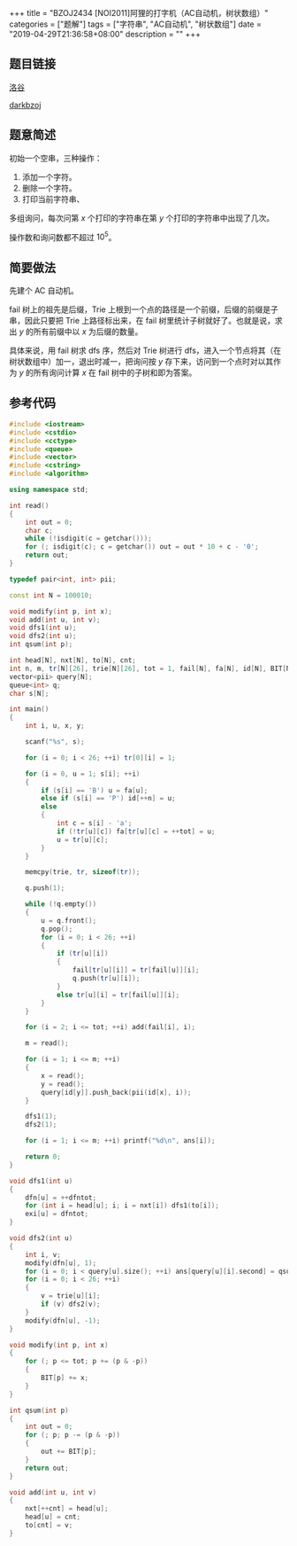 +++
title = "BZOJ2434 [NOI2011]阿狸的打字机（AC自动机，树状数组）"
categories = ["题解"]
tags = ["字符串", "AC自动机", "树状数组"]
date = "2019-04-29T21:36:58+08:00"
description = ""
+++


## 题目链接

[洛谷](https://www.luogu.org/problemnew/show/P2414)

[darkbzoj](https://darkbzoj.tk/problem/2434)

## 题意简述

初始一个空串，三种操作：

1. 添加一个字符。
2. 删除一个字符。
3. 打印当前字符串、

多组询问，每次问第 $x$ 个打印的字符串在第 $y$ 个打印的字符串中出现了几次。

操作数和询问数都不超过 $10^5$。

<!--more-->

## 简要做法

先建个 AC 自动机。

fail 树上的祖先是后缀，Trie 上根到一个点的路径是一个前缀，后缀的前缀是子串，因此只要把 Trie 上路径标出来，在 fail 树里统计子树就好了。也就是说，求出 $y$ 的所有前缀中以 $x$ 为后缀的数量。

具体来说，用 fail 树求 dfs 序，然后对 Trie 树进行 dfs，进入一个节点将其（在树状数组中）加一，退出时减一，把询问按 $y$ 存下来，访问到一个点时对以其作为 $y$ 的所有询问计算 $x​$ 在 fail 树中的子树和即为答案。

## 参考代码

```cpp
#include <iostream>
#include <cstdio>
#include <cctype>
#include <queue>
#include <vector>
#include <cstring>
#include <algorithm>

using namespace std;

int read()
{
    int out = 0;
    char c;
    while (!isdigit(c = getchar()));
    for (; isdigit(c); c = getchar()) out = out * 10 + c - '0';
    return out;
}

typedef pair<int, int> pii;

const int N = 100010;

void modify(int p, int x);
void add(int u, int v);
void dfs1(int u);
void dfs2(int u);
int qsum(int p);

int head[N], nxt[N], to[N], cnt;
int n, m, tr[N][26], trie[N][26], tot = 1, fail[N], fa[N], id[N], BIT[N], dfn[N], dfntot, exi[N], ans[N];
vector<pii> query[N];
queue<int> q;
char s[N];

int main()
{
    int i, u, x, y;

    scanf("%s", s);

    for (i = 0; i < 26; ++i) tr[0][i] = 1;

    for (i = 0, u = 1; s[i]; ++i)
    {
        if (s[i] == 'B') u = fa[u];
        else if (s[i] == 'P') id[++n] = u;
        else
        {
            int c = s[i] - 'a';
            if (!tr[u][c]) fa[tr[u][c] = ++tot] = u;
            u = tr[u][c];
        }
    }

    memcpy(trie, tr, sizeof(tr));

    q.push(1);

    while (!q.empty())
    {
        u = q.front();
        q.pop();
        for (i = 0; i < 26; ++i)
        {
            if (tr[u][i])
            {
                fail[tr[u][i]] = tr[fail[u]][i];
                q.push(tr[u][i]);
            }
            else tr[u][i] = tr[fail[u]][i];
        }
    }

    for (i = 2; i <= tot; ++i) add(fail[i], i);

    m = read();

    for (i = 1; i <= m; ++i)
    {
        x = read();
        y = read();
        query[id[y]].push_back(pii(id[x], i));
    }

    dfs1(1);
    dfs2(1);

    for (i = 1; i <= m; ++i) printf("%d\n", ans[i]);

    return 0;
}

void dfs1(int u)
{
    dfn[u] = ++dfntot;
    for (int i = head[u]; i; i = nxt[i]) dfs1(to[i]);
    exi[u] = dfntot;
}

void dfs2(int u)
{
    int i, v;
    modify(dfn[u], 1);
    for (i = 0; i < query[u].size(); ++i) ans[query[u][i].second] = qsum(exi[query[u][i].first]) - qsum(dfn[query[u][i].first] - 1);
    for (i = 0; i < 26; ++i)
    {
        v = trie[u][i];
        if (v) dfs2(v);
    }
    modify(dfn[u], -1);
}

void modify(int p, int x)
{
    for (; p <= tot; p += (p & -p))
    {
        BIT[p] += x;
    }
}

int qsum(int p)
{
    int out = 0;
    for (; p; p -= (p & -p))
    {
        out += BIT[p];
    }
    return out;
}

void add(int u, int v)
{
    nxt[++cnt] = head[u];
    head[u] = cnt;
    to[cnt] = v;
}
```

